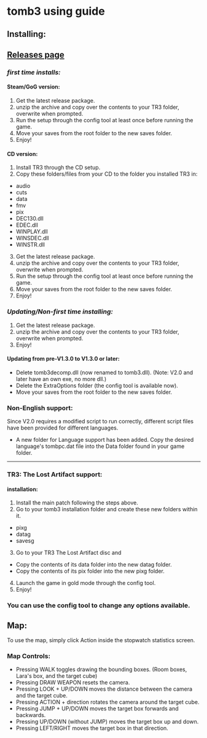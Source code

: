 # tomb3 using guide

## Installing:

## [Releases page](https://github.com/Trxyebeep/tomb3/releases)

### *first time installs:*

#### Steam/GoG version:
1. Get the latest release package.
2. unzip the archive and copy over the contents to your TR3 folder, overwrite when prompted.
3. Run the setup through the config tool at least once before running the game.
4. Move your saves from the root folder to the new saves folder.
5. Enjoy!

#### CD version:
1. Install TR3 through the CD setup.
2. Copy these folders/files from your CD to the folder you installed TR3 in:
- audio
- cuts
- data
- fmv
- pix
- DEC130.dll
- EDEC.dll
- WINPLAY.dll
- WINSDEC.dll
- WINSTR.dll
3. Get the latest release package.
4. unzip the archive and copy over the contents to your TR3 folder, overwrite when prompted.
5. Run the setup through the config tool at least once before running the game.
6. Move your saves from the root folder to the new saves folder.
7. Enjoy!

### *Updating/Non-first time installing:*
1. Get the latest release package.
2. unzip the archive and copy over the contents to your TR3 folder, overwrite when prompted.
3. Enjoy!

#### Updating from pre-V1.3.0 to V1.3.0 or later:
- Delete tomb3decomp.dll (now renamed to tomb3.dll). (Note: V2.0 and later have an own exe, no more dll.)
- Delete the ExtraOptions folder (the config tool is available now).
- Move your saves from the root folder to the new saves folder.

### Non-English support:

Since V2.0 requires a modified script to run correctly, different script files have been provided for different languages. 
- A new folder for Language support has been added. Copy the desired language's tombpc.dat file into the Data folder found in your game folder. 
------------------------

### TR3: The Lost Artifact support:

#### installation:
1. Install the main patch following the steps above.
2. Go to your tomb3 installation folder and create these new folders within it.
- pixg
- datag
- savesg
3. Go to your TR3 The Lost Artifact disc and
- Copy the contents of its data folder into the new datag folder.
- Copy the contents of its pix folder into the new pixg folder.
4. Launch the game in gold mode through the config tool.
5. Enjoy!

### You can use the config tool to change any options available.

## Map:

To use the map, simply click Action inside the stopwatch statistics screen.

### Map Controls:

- Pressing WALK toggles drawing the bounding boxes. (Room boxes, Lara's box, and the target cube)
- Pressing DRAW WEAPON resets the camera.
- Pressing LOOK + UP/DOWN moves the distance between the camera and the target cube.
- Pressing ACTION + direction rotates the camera around the target cube.
- Pressing JUMP + UP/DOWN moves the target box forwards and backwards.
- Pressing UP/DOWN (without JUMP) moves the target box up and down.
- Pressing LEFT/RIGHT moves the target box in that direction.
